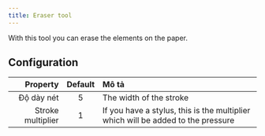 ```yaml
---
title: Eraser tool
---
```


With this tool you can erase the elements on the paper.

## Configuration

|          Property | Default | Mô tả                                                                            |
| ----------------: | :-----: | :------------------------------------------------------------------------------- |
|        Độ dày nét |    5    | The width of the stroke                                                          |
| Stroke multiplier |    1    | If you have a stylus, this is the multiplier which will be added to the pressure |

